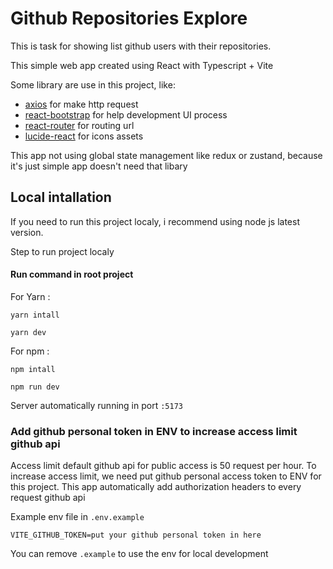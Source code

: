 # Github Repositories Explore

This is task for showing list github users with their repositories.

This simple web app created using React with Typescript + Vite 

Some library are use in this project, like:

- [axios](https://github.com/axios/axios) for make http request
- [react-bootstrap](https://github.com/react-bootstrap/react-bootstrap) for help development UI process
- [react-router](https://github.com/remix-run/react-router) for routing url
- [lucide-react](https://github.com/lucide-icons/lucide/tree/main/packages/lucide-react) for icons assets

This app not using global state management like redux or zustand, because it's just simple app doesn't need that libary

## Local intallation

If you need to run this project localy, i recommend using node js latest version.

Step to run project localy

#### Run command in root project
For Yarn :

```yarn intall```

```yarn dev```

For npm :

```npm intall```

```npm run dev```

Server automatically running in port ```:5173```

### Add github personal token in ENV to increase access limit github api

Access limit default github api for public access is 50 request per hour. 
To increase access limit, we need put github personal access token to ENV for this project.
This app automatically add authorization headers to every request github api

Example env file in ```.env.example```

```
VITE_GITHUB_TOKEN=put your github personal token in here
```

You can remove ```.example``` to use the env for local development